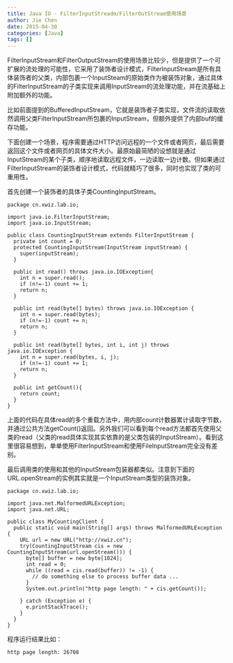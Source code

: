 ```yaml
---
title: Java IO - FilterInputStreadm/FilterOutStream使用场景
author: Jie Chen
date: 2015-04-30
categories: [Java]
tags: []
---
```


FilterInputStream和FilterOutputStream的使用场景比较少，但是提供了一个可扩展的流处理的可能性，它采用了装饰者设计模式，FilterInputStream是所有具体装饰者的父类，内部包裹一个InputSteam的原始类作为被装饰对象，通过具体的FilterInputStream的子类实现来调用InputStream的流处理功能，并在流基础上附加额外的功能。

比如前面提到的BufferedInputStream，它就是装饰者子类实现，文件流的读取依然调用父类FilterInputStream所包裹的InputStream，但额外提供了内部buf的缓存功能。

下面创建一个场景，程序需要通过HTTP访问远程的一个文件或者网页，最后需要返回这个文件或者网页的具体文件大小。最原始最简陋的设想就是通过InputStream的某个子类，顺序地读取远程文件，一边读取一边计数。但如果通过FilterInputStream的装饰者设计模式，代码就精巧了很多，同时也实现了类的可重用性。

首先创建一个装饰者的具体子类CountingInputStream。



	package cn.xwiz.lab.io;

	import java.io.FilterInputStream;
	import java.io.InputStream;

	public class CountingInputStream extends FilterInputStream {
	  private int count = 0;
	  protected CountingInputStream(InputStream inputStream) {
		super(inputStream);
	  }

	  public int read() throws java.io.IOException{
		int n = super.read();
		if (n!=-1) count += 1;
		return n;
	  }

	  public int read(byte[] bytes) throws java.io.IOException {
		int n = super.read(bytes);
		if (n!=-1) count += n;
		return n;
	  }

	  public int read(byte[] bytes, int i, int j) throws java.io.IOException {
		int n = super.read(bytes, i, j);
		if (n!=-1) count += 1;
		return n;
	  }
	  
	  public int getCount(){
		return count;
	  }
	}

上面的代码在具体read的多个重载方法中，用内部count计数器累计读取字节数，并通过公共方法getCount()返回。另外我们可以看到每个read方法都首先使用父类的read（父类的read具体实现其实依靠的是父类包装的InputStream）。看到这里很容易想到，单单使用FilterInputStream和使用FileInputStream完全没有差别。

最后调用类的使用和其他的InputStream包装器都类似。注意到下面的URL.openStream的实例其实就是一个InputStream类型的装饰对象。

	package cn.xwiz.lab.io;

	import java.net.MalformedURLException;
	import java.net.URL;

	public class MyCountingClient {
	  public static void main(String[] args) throws MalformedURLException {
		URL url = new URL("http://xwiz.cn");
		try(CountingInputStream cis = new CountingInputStream(url.openStream())) {
		  byte[] buffer = new byte[1024];
		  int read = 0;
		  while ((read = cis.read(buffer)) != -1) {
			// do something else to process buffer data ...
		  }
		  System.out.println("http page length: " + cis.getCount());

		} catch (Exception e) {
		  e.printStackTrace();
		}
	  }
	}


程序运行结果比如：

	http page length: 26708






